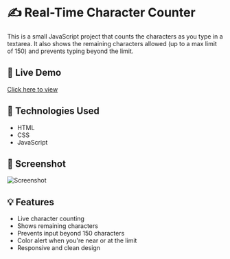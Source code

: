 # ✍️ Real-Time Character Counter

This is a small JavaScript project that counts the characters as you type in a textarea. It also shows the remaining characters allowed (up to a max limit of 150) and prevents typing beyond the limit.

## 🚀 Live Demo
[Click here to view](https://eng-dhegacadde.github.io/Real-Time-Charector-Counter)

## 🧰 Technologies Used

- HTML
- CSS
- JavaScript

## 📸 Screenshot

![Screenshot](screenshot.png)

## 💡 Features

- Live character counting
- Shows remaining characters
- Prevents input beyond 150 characters
- Color alert when you're near or at the limit
- Responsive and clean design


